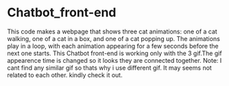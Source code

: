 # Chatbot_front-end
This code makes a webpage that shows three cat animations: one of a cat walking, one of a cat in a box, and one of a cat popping up. 
The animations play in a loop, with each animation appearing for a few seconds before the next one starts. 
This Chatbot front-end is working only with the 3 gif.The gif appearence time is changed so it looks they are connected together.
Note: I cant find any similar gif so thats why i use different gif. It may seems not related to each other.
kindly check it out.
